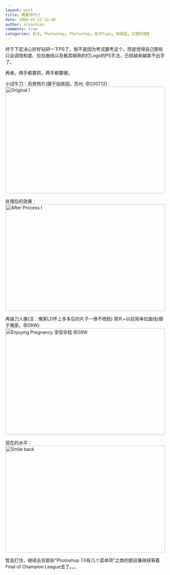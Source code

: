 ```yaml
---
layout: post
title: 俺要学PS了
date: 2008-05-22 12:40
author: alvachien
comments: true
categories: [LD, Photoshop, Photoshop, 技术Tips, 拙政园, 红圈白炮]
---
```

终于下定决心好好钻研一下PS了，倒不是因为考试要考这个，而是觉得自己那些只会调饱和度、拉拉曲线以及极其娴熟的打Logo的PS手法，已经越来越拿不出手了。

再者，两手都要抓，两手都要硬。

小试牛刀：风景照片(摄于拙政园，苏州, @2007.12)
<a title="Original I by Alva Chien, on Flickr" href="http://www.flickr.com/photos/alvachien/2505697238/"><img src="http://farm3.static.flickr.com/2124/2505697238_1b56fbb600.jpg" alt="Original I" width="500" height="333" /></a>

处理后的效果：
<a title="After Process I by Alva Chien, on Flickr" href="http://www.flickr.com/photos/alvachien/2505705422/"><img src="http://farm3.static.flickr.com/2263/2505705422_547f78372e.jpg" alt="After Process I" width="500" height="333" /></a>

再操刀人像(注：俺家LD怀上多多后的片子一律不修脸)
原片+以前简单拉曲线(摄于俺家，@28W):
<a title="Enjoying Pregnancy 享受孕程 @28W by Alva Chien, on Flickr" href="http://www.flickr.com/photos/alvachien/2467954364/"><img src="http://farm4.static.flickr.com/3206/2467954364_3a0dfb71d4.jpg" alt="Enjoying Pregnancy 享受孕程 @28W" width="500" height="333" /></a>

现在的水平：
<a title="Smile back by Alva Chien, on Flickr" href="http://www.flickr.com/photos/alvachien/2505789158/"><img src="http://farm3.static.flickr.com/2007/2505789158_c71175fe3d.jpg" alt="Smile back" width="500" height="333" /></a>

暂且打住，继续去背那些“Photoshop 7.0有几个菜单项”之类的题目兼继续等着Final of Champion League去了。。。
